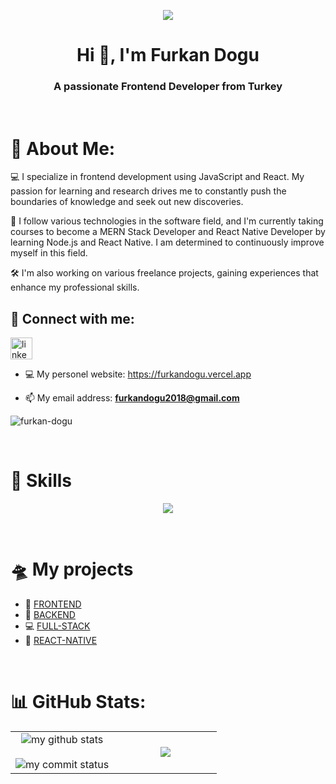 <p align="center"><img src="https://i.imgur.com/A6bWGFl.gif"/>

<h1 align="center">Hi 👋, I'm Furkan Dogu</h1>
<h3 align="center">A passionate Frontend Developer from Turkey</h3>

<br>

# 💫 About Me:
<p>💻 I specialize in frontend development using JavaScript and React. My passion for learning and research drives me to constantly push the boundaries of knowledge and seek out new discoveries.</p>
<p>📱 I follow various technologies in the software field, and I'm currently taking courses to become a MERN Stack Developer and React Native Developer by learning Node.js and React Native. I am determined to continuously improve myself in this field.</p>
<p>🛠 I'm also working on various freelance projects, gaining experiences that enhance my professional skills.</p>

## 📧 Connect with me:

<div align="left">
   <a href=https://www.linkedin.com/in/furkan-dogu/ target="_blank"> <img src="https://img.shields.io/static/v1?message=LinkedIn&logo=linkedin&label=&color=0077B5&logoColor=white&labelColor=&style=for-the-badge" height="35" alt="linkedin logo"  /></a>
</div> 

- 💻 My personel website: <a href="https://furkandogu.vercel.app/" target="_blank">https://furkandogu.vercel.app</a>

- 📫 My email address: **furkandogu2018@gmail.com**

<p align="left"> <img src="https://komarev.com/ghpvc/?username=furkan-dogu&label=Profile%20views&color=0e75b6&style=flat" alt="furkan-dogu" /> </p>

<br>

# 🚀 Skills

<p align="center">
  <a href="https://skillicons.dev">
    <img src="https://skillicons.dev/icons?i=androidstudio,bootstrap,css,cypress,express,firebase,git,github,html,js,materialui,mongodb,nextjs,nodejs,npm,postgres,postman,py,react,redux,sass,sqlite,styledcomponents,tailwind,ts,vercel,vite,vscode,yarn" />
  </a>
</p>

<br>

# 🛸 My projects

- 🚀 [FRONTEND](https://github.com/furkan-dogu/MY-FRONT-END-PROJECTS)
- 🎯 [BACKEND](https://github.com/furkan-dogu/MY-BACKEND-PROJECTS)
- 💻 [FULL-STACK](https://github.com/furkan-dogu/MY-FULL-STACK-PROJECTS)
- 📲 [REACT-NATIVE](https://github.com/furkan-dogu/MY-REACT-NATIVE-PROJECTS)

<br>

# 📊 GitHub Stats:

   <table align="center">
      <tr border="none">
         <td width="50%" align="center">
            <img src="https://github-readme-stats.vercel.app/api?username=furkan-dogu&theme=chartreuse-dark&show_icons=true" alt="my github stats"/>
            <br></br>
            <img src="https://github-readme-streak-stats.herokuapp.com/?user=furkan-dogu&theme=chartreuse-dark&show_icons=true" alt="my commit status" />
         </td>
         <td width="50%" align="center">
           <img align="center"  src="https://github-readme-stats.anuraghazra1.vercel.app/api/top-langs/?username=furkan-dogu&theme=chartreuse-dark&hide_border=false&no-bg=true&no-frame=true&langs_count=10"/>
         </td>
      </tr>
   </table>

